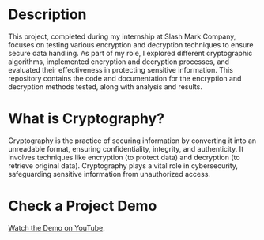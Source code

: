 # Description
This project, completed during my internship at Slash Mark Company, focuses on testing various encryption and decryption techniques to ensure secure data handling. As part of my role, I explored different cryptographic algorithms, implemented encryption and decryption processes, and evaluated their effectiveness in protecting sensitive information. This repository contains the code and documentation for the encryption and decryption methods tested, along with analysis and results.


# What is Cryptography?
Cryptography is the practice of securing information by converting it into an unreadable format, ensuring confidentiality, integrity, and authenticity. It involves techniques like encryption (to protect data) and decryption (to retrieve original data). Cryptography plays a vital role in cybersecurity, safeguarding sensitive information from unauthorized access.


# Check a Project Demo
[Watch the Demo on YouTube](https://youtu.be/GiH35TGaTkw).
